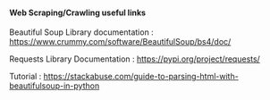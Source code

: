 #### Web Scraping/Crawling useful links

Beautiful Soup Library documentation : https://www.crummy.com/software/BeautifulSoup/bs4/doc/

Requests Library Documentation : https://pypi.org/project/requests/

Tutorial : https://stackabuse.com/guide-to-parsing-html-with-beautifulsoup-in-python
